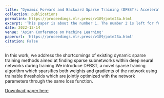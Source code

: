 ```yaml
---
title: "Dynamic Forward and Backward Sparse Training (DFBST): Accelerated Deep Learning through Completely Sparse Training Schedule"
collection: publications
permalink: https://proceedings.mlr.press/v189/pote23a.html
excerpt: 'This paper is about the number 1. The number 2 is left for future work.'
date: 2022-12-14
venue: 'Asian Conference on Machine Learning'
paperurl: 'https://proceedings.mlr.press/v189/pote23a.html'
citation: False
---
```

In this work, we address the shortcomings of existing dynamic sparse training methods aimed at finding sparse subnetworks within deep neural networks during training.We introduce DFBST, a novel sparse training algorithm which sparsifies both weights and gradients of the network using trainable thresholds which are jointly optimized with the network parameters through the same loss function.



[Download paper here](https://proceedings.mlr.press/v189/pote23a/pote23a.pdf)

<!-- Recommended citation: Your Name, You. (2009). "Paper Title Number 1." <i>Journal 1</i>. 1(1). -->